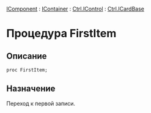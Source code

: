 ﻿---
Link: .Ctrl.ICardBase.@FirstItem
---

[IComponent](topic:Com.Custom.ComClasses.IComponent.Default) :
[IContainer](topic:Com.Custom.ComClasses.IContainer.Default) :
[Ctrl.IControl](topic:Com.Custom.ComClasses.Ctrl.IControl.Default) :
[Ctrl.ICardBase](Default)

# Процедура FirstItem

## Описание

    proc FirstItem;

## Назначение

Переход к первой записи.
